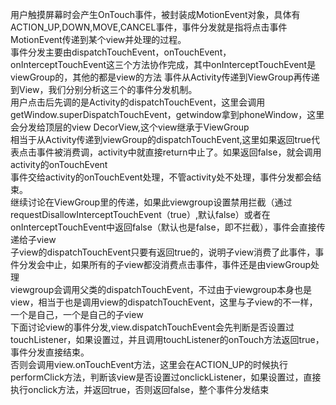 用户触摸屏幕时会产生OnTouch事件，被封装成MotionEvent对象，具体有ACTION_UP,DOWN,MOVE,CANCEL事件，事件分发就是指将点击事件MotionEvent传递到某个view并处理的过程。  
事件分发主要由dispatchTouchEvent，onTouchEvent，onInterceptTouchEvent这三个方法协作完成，其中onInterceptTouchEvent是viewGroup的，其他的都是view的方法 
事件从Activity传递到ViewGroup再传递到View，我们分别分析这三个的事件分发机制。  
用户点击后先调的是Activity的dispatchTouchEvent，这里会调用getWindow.superDispatchTouchEvent，getwindow拿到phoneWindow，这里会分发给顶层的view DecorView,这个view继承于ViewGroup  
相当于从Activity传递到viewGroup的dispatchTouchEvent,这里如果返回true代表点击事件被消费调，activity中就直接return中止了。如果返回false，就会调用activity的onTouchEvent  
事件交给activity的onTouchEvent处理，不管activity处不处理，事件分发都会结束。  
继续讨论在ViewGroup里的传递，如果此viewgroup设置禁用拦截（通过requestDisallowInterceptTouchEvent（true）,默认false）或者在onInterceptTouchEvent中返回false（默认也是false，即不拦截），事件会直接传递给子view  
子view的dispatchTouchEvent只要有返回true的，说明子view消费了此事件，事件分发会中止，如果所有的子view都没消费点击事件，事件还是由viewGroup处理  
viewgroup会调用父类的dispatchTouchEvent，不过由于viewgroup本身也是view，相当于也是调用view的dispatchTouchEvent，这里与子view的不一样，一个是自己，一个是自己的子view  
下面讨论view的事件分发,view.dispatchTouchEvent会先判断是否设置过touchListener，如果设置过，并且调用touchListener的onTouch方法返回true，事件分发直接结束。  
否则会调用view.onTouchEvent方法，这里会在ACTION_UP的时候执行performClick方法，判断该view是否设置过onclickListener，如果设置过，直接执行onclick方法，并返回true，否则返回false，整个事件分发结束




